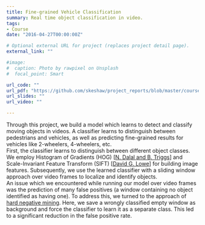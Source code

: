```yaml
---
title: Fine-grained Vehicle Classification
summary: Real time object classification in video.
tags:
- Course
date: "2016-04-27T00:00:00Z"

# Optional external URL for project (replaces project detail page).
external_link: ""

#image:
#  caption: Photo by rawpixel on Unsplash
#  focal_point: Smart

url_code: ""
url_pdf: "https://github.com/skeshaw/project_reports/blob/master/courses/CS771A_report.pdf"
url_slides: ""
url_video: ""

---
```


Through this project, we build a model which learns to detect and classify moving objects in videos. A classifier learns to distinguish between pedestrians and vehicles, as well as predicting fine-grained results for vehicles like 2-wheelers, 4-wheelers, etc.  
First, the classifier learns to distinguish between different object classes. We employ Histogram of Gradients (HOG) [[N. Dalal and B. Triggs](https://lear.inrialpes.fr/people/triggs/pubs/Dalal-cvpr05.pdf)] and Scale-Invariant Feature Transform (SIFT) [[David G. Lowe](https://www.cs.ubc.ca/~lowe/papers/ijcv04.pdf)] for building image features. Subsequently, we use the learned classifier with a sliding window approach over video frames to localize and identify objects.  
An issue which we encountered while running our model over video frames was the prediction of many false positives (a window containing no object identified as having one). To address this, we turned to the approach of [hard negative mining](https://www.reddit.com/r/computervision/comments/2ggc5l/what_is_hard_negative_mining_and_how_is_it/). Here, we save a wrongly classified empty window as background and force the classifier to learn it as a separate class. This led to a significant reduction in the false positive rate. 
